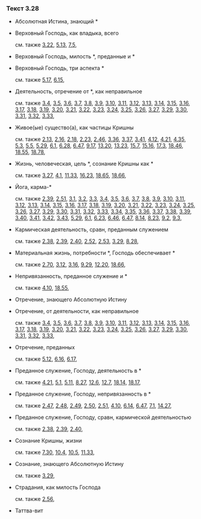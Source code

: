 ### Текст 3.28
	
- Абсолютная Истина, знающий *

	
- Верховный Господь, как владыка, всего

	см. также  [3.22](../03/0322.md),  [5.13](../05/0513.md),  [7.5](../07/0705.md), 
	
- Верховный Господь, милость *, преданные и *

	
- Верховный Господь, три аспекта *

	см. также  [5.17](../05/0517.md),  [6.15](../06/0615.md), 
	
- Деятельность, отречение от *, как неправильное

	см. также  [3.4](../03/0304.md),  [3.5](../03/0305.md),  [3.6](../03/0306.md),  [3.7](../03/0307.md),  [3.8](../03/0308.md),  [3.9](../03/0309.md),  [3.10](../03/0310.md),  [3.11](../03/0311.md),  [3.12](../03/0312.md),  [3.13](../03/0313.md),  [3.14](../03/0314.md),  [3.15](../03/0315.md),  [3.16](../03/0316.md),  [3.17](../03/0317.md),  [3.18](../03/0318.md),  [3.19](../03/0319.md),  [3.20](../03/0320.md),  [3.21](../03/0321.md),  [3.22](../03/0322.md),  [3.23](../03/0323.md),  [3.24](../03/0324.md),  [3.25](../03/0325.md),  [3.26](../03/0326.md),  [3.27](../03/0327.md),  [3.29](../03/0329.md),  [3.30](../03/0330.md),  [3.31](../03/0331.md),  [3.32](../03/0332.md),  [3.33](../03/0333.md), 
	
- Живое(ые) существо(а), как частицы Кришны

	см. также  [2.13](../02/0213.md),  [2.16](../02/0216.md),  [2.18](../02/0218.md),  [2.23](../02/0223.md),  [2.46](../02/0246.md),  [3.36](../03/0336.md),  [3.37](../03/0337.md),  [3.41](../03/0341.md),  [4.12](../04/0412.md),  [4.21](../04/0421.md),  [4.35](../04/0435.md),  [5.3](../05/0503.md),  [5.5](../05/0505.md),  [5.29](../05/0529.md),  [6.1](../06/0601.md),  [6.28](../06/0628.md),  [6.47](../06/0647.md),  [9.17](../09/0917.md),  [13.20](../13/1320.md),  [13.23](../13/1323.md),  [15.7](../15/1507.md),  [15.16](../15/1516.md),  [17.3](../17/1703.md),  [18.46](../18/1846.md),  [18.55](../18/1855.md),  [18.78](../18/1878.md), 
	
- Жизнь, человеческая, цель *, сознание Кришны как *

	см. также  [3.27](../03/0327.md),  [4.1](../04/0401.md),  [11.33](../11/1133.md),  [16.23](../16/1623.md),  [18.65](../18/1865.md),  [18.66](../18/1866.md), 
	
- Йога, карма-*

	см. также  [2.39](../02/0239.md),  [2.51](../02/0251.md),  [3.1](../03/0301.md),  [3.2](../03/0302.md),  [3.3](../03/0303.md),  [3.4](../03/0304.md),  [3.5](../03/0305.md),  [3.6](../03/0306.md),  [3.7](../03/0307.md),  [3.8](../03/0308.md),  [3.9](../03/0309.md),  [3.10](../03/0310.md),  [3.11](../03/0311.md),  [3.12](../03/0312.md),  [3.13](../03/0313.md),  [3.14](../03/0314.md),  [3.15](../03/0315.md),  [3.16](../03/0316.md),  [3.17](../03/0317.md),  [3.18](../03/0318.md),  [3.19](../03/0319.md),  [3.20](../03/0320.md),  [3.21](../03/0321.md),  [3.22](../03/0322.md),  [3.23](../03/0323.md),  [3.24](../03/0324.md),  [3.25](../03/0325.md),  [3.26](../03/0326.md),  [3.27](../03/0327.md),  [3.29](../03/0329.md),  [3.30](../03/0330.md),  [3.31](../03/0331.md),  [3.32](../03/0332.md),  [3.33](../03/0333.md),  [3.34](../03/0334.md),  [3.35](../03/0335.md),  [3.36](../03/0336.md),  [3.37](../03/0337.md),  [3.38](../03/0338.md),  [3.39](../03/0339.md),  [3.40](../03/0340.md),  [3.41](../03/0341.md),  [3.42](../03/0342.md),  [3.43](../03/0343.md),  [5.29](../05/0529.md),  [6.1](../06/0601.md),  [6.23](../06/0623.md),  [6.46](../06/0646.md),  [6.47](../06/0647.md),  [8.14](../08/0814.md),  [8.23](../08/0823.md),  [9.2](../09/0902.md),  [9.3](../09/0903.md), 
	
- Кармическая деятельность, сравн, преданным служением

	см. также  [2.38](../02/0238.md),  [2.39](../02/0239.md),  [2.40](../02/0240.md),  [2.52](../02/0252.md),  [2.53](../02/0253.md),  [3.29](../03/0329.md),  [8.28](../08/0828.md), 
	
- Материальная жизнь, потребности *, Господь обеспечивает *

	см. также  [2.70](../02/0270.md),  [3.12](../03/0312.md),  [3.16](../03/0316.md),  [9.29](../09/0929.md),  [12.20](../12/1220.md),  [18.66](../18/1866.md), 
	
- Непривязанность, преданное служение и *

	см. также  [4.10](../04/0410.md),  [18.55](../18/1855.md), 
	
- Отречение, знающего Абсолютную Истину

	
- Отречение, от деятельности, как неправильное

	см. также  [3.4](../03/0304.md),  [3.5](../03/0305.md),  [3.6](../03/0306.md),  [3.7](../03/0307.md),  [3.8](../03/0308.md),  [3.9](../03/0309.md),  [3.10](../03/0310.md),  [3.11](../03/0311.md),  [3.12](../03/0312.md),  [3.13](../03/0313.md),  [3.14](../03/0314.md),  [3.15](../03/0315.md),  [3.16](../03/0316.md),  [3.17](../03/0317.md),  [3.18](../03/0318.md),  [3.19](../03/0319.md),  [3.20](../03/0320.md),  [3.21](../03/0321.md),  [3.22](../03/0322.md),  [3.23](../03/0323.md),  [3.24](../03/0324.md),  [3.25](../03/0325.md),  [3.26](../03/0326.md),  [3.27](../03/0327.md),  [3.29](../03/0329.md),  [3.30](../03/0330.md),  [3.31](../03/0331.md),  [3.32](../03/0332.md),  [3.33](../03/0333.md), 
	
- Отречение, преданных

	см. также  [5.12](../05/0512.md),  [6.16](../06/0616.md),  [6.17](../06/0617.md), 
	
- Преданное служение, Господу, деятельность в *

	см. также  [4.21](../04/0421.md),  [5.1](../05/0501.md),  [5.11](../05/0511.md),  [8.27](../08/0827.md),  [12.6](../12/1206.md),  [12.7](../12/1207.md),  [18.14](../18/1814.md),  [18.17](../18/1817.md), 
	
- Преданное служение, Господу, непривязанность в *

	см. также  [2.47](../02/0247.md),  [2.48](../02/0248.md),  [2.49](../02/0249.md),  [2.50](../02/0250.md),  [2.51](../02/0251.md),  [4.10](../04/0410.md),  [6.14](../06/0614.md),  [6.47](../06/0647.md),  [7.1](../07/0701.md),  [14.27](../14/1427.md), 
	
- Преданное служение, Господу, сравн, кармической деятельностью

	см. также  [2.38](../02/0238.md),  [2.39](../02/0239.md),  [2.40](../02/0240.md), 
	
- Сознание Кришны, жизни

	см. также  [7.30](../07/0730.md),  [10.4](../10/1004.md),  [10.5](../10/1005.md),  [11.33](../11/1133.md), 
	
- Сознание, знающего Абсолютную Истину

	см. также  [3.29](../03/0329.md), 
	
- Страдания, как милость Господа

	см. также  [2.56](../02/0256.md), 
	
- Таттва-вит

